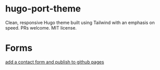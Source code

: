 # hugo-port-theme
Clean, responsive Hugo theme built using Tailwind with an emphasis on speed. PRs welcome. MIT license.

# Forms


[add a contact form and publish to github pages](https://fabform.io/a/create-a-static-website-with-contact-form-on-github-pages)
